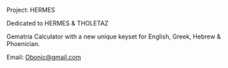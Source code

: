 Project: HERMES

Dedicated to HERMES & THOLETAZ

Gematria Calculator with a new unique keyset for English, Greek, Hebrew & Phoenician.

Email: Obonic@gmail.com
